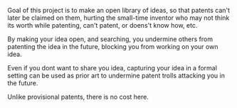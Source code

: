 
Goal of this project is to make an open library of ideas, so that patents can't later be claimed on them, hurting the small-time inventor who may not think its worth while patenting, can't patent, or doens't know how, etc.

By making your idea open, and searching, you undermine others from patenting the idea in the future, blocking you from working on your own idea.

Even if you dont want to share you idea, capturing your idea in a formal setting can be used as prior art to undermine patent trolls attacking you in the future.

Unlike provisional patents, there is no cost here.

